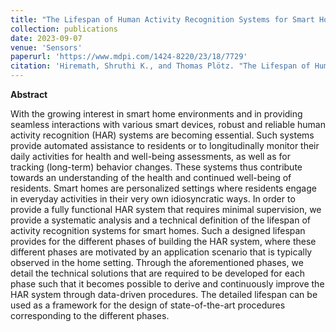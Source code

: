 ```yaml
---
title: "The Lifespan of Human Activity Recognition Systems for Smart Homes"
collection: publications
date: 2023-09-07
venue: 'Sensors'
paperurl: 'https://www.mdpi.com/1424-8220/23/18/7729'
citation: 'Hiremath, Shruthi K., and Thomas Plötz. "The Lifespan of Human Activity Recognition Systems for Smart Homes." Sensors 23, no. 18 (2023): 7729.'
---
```


**Abstract**

With the growing interest in smart home environments and in providing seamless interactions with various smart devices, robust and reliable human activity recognition (HAR) systems are becoming essential. Such systems provide automated assistance to residents or to longitudinally monitor their daily activities for health and well-being assessments, as well as for tracking (long-term) behavior changes. These systems thus contribute towards an understanding of the health and continued well-being of residents. Smart homes are personalized settings where residents engage in everyday activities in their very own idiosyncratic ways. In order to provide a fully functional HAR system that requires minimal supervision, we provide a systematic analysis and a technical definition of the lifespan of activity recognition systems for smart homes. Such a designed lifespan provides for the different phases of building the HAR system, where these different phases are motivated by an application scenario that is typically observed in the home setting. Through the aforementioned phases, we detail the technical solutions that are required to be developed for each phase such that it becomes possible to derive and continuously improve the HAR system through data-driven procedures. The detailed lifespan can be used as a framework for the design of state-of-the-art procedures corresponding to the different phases.
